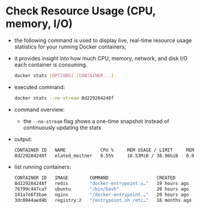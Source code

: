 # Check Resource Usage (CPU, memory, I/O)

- the following command is used to display live, real-time resource usage statistics for your running Docker containers;
- it provides insight into how much CPU, memory, network, and disk I/O each container is consuming.

  ```bash
  docker stats [OPTIONS] [CONTAINER...]
  ```

- executed command:

  ```bash
  docker stats --no-stream 8d229284248f
  ```

- command overview:
  - the `--no-stream` flag shows a one-time snapshot instead of continuously updating the stats

- output:

  ```bash
  CONTAINER ID   NAME             CPU %     MEM USAGE / LIMIT     MEM %     NET I/O   BLOCK I/O     PIDS
  8d229284248f   elated_meitner   0.55%     18.53MiB / 38.96GiB   0.05%     0B / 0B   42.8MB / 0B   6
  ```

- list running containers:

  ```bash
  CONTAINER ID   IMAGE        COMMAND                  CREATED         STATUS             PORTS                                NAMES
  8d229284248f   redis        "docker-entrypoint.s…"   19 hours ago    Up 4 minutes       6379/tcp                             elated_meitner
  76799c447caf   ubuntu       "/bin/bash"              20 hours ago    Up 4 minutes                                            nervous_agnesi
  141a7e6f3bae   nginx        "/docker-entrypoint.…"   20 hours ago    Up 4 minutes       80/tcp                               cool_hugle
  3dc0044aed4b   registry:2   "/entrypoint.sh /etc…"   16 months ago   Up About an hour   5000/tcp, 0.0.0.0:32000->32000/tcp   registry
  ```
